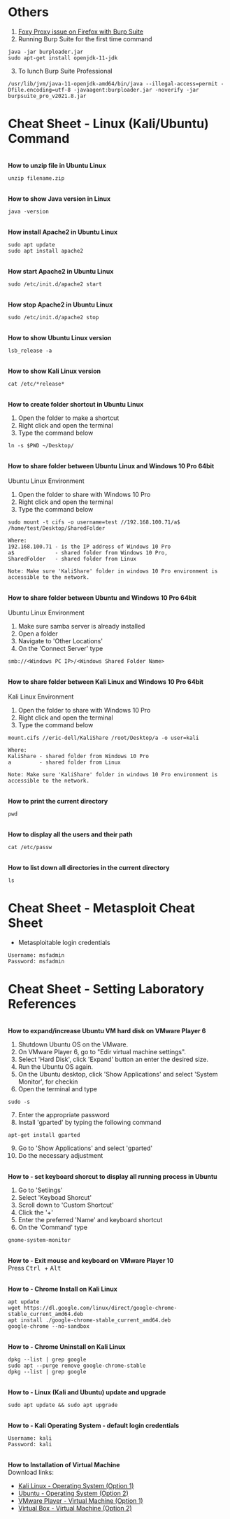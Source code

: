 # Others 
1. [Foxy Proxy issue on Firefox with Burp Suite](https://portswigger.net/burp/documentation/desktop/external-browser-config/certificate/ca-cert-firefox)
2. Running Burp Suite for the first time command 
```
java -jar burploader.jar
sudo apt-get install openjdk-11-jdk
```
3. To lunch Burp Suite Professional
```
/usr/lib/jvm/java-11-openjdk-amd64/bin/java --illegal-access=permit -Dfile.encoding=utf-8 -javaagent:burploader.jar -noverify -jar burpsuite_pro_v2021.8.jar
```

# Cheat Sheet - Linux (Kali/Ubuntu) Command 

</br>**How to unzip file in Ubuntu Linux**
```
unzip filename.zip
```

</br>**How to show Java version in Linux**
```
java -version
```

</br>**How install Apache2 in Ubuntu Linux**
```
sudo apt update
sudo apt install apache2
```

</br>**How start Apache2 in Ubuntu Linux**
```
sudo /etc/init.d/apache2 start 
```

</br>**How stop Apache2 in Ubuntu Linux**
``` 
sudo /etc/init.d/apache2 stop 
```

</br>**How to show Ubuntu Linux version**
```
lsb_release -a
```

</br>**How to show Kali Linux version**
```
cat /etc/*release*
```

</br>**How to create folder shortcut in Ubuntu Linux**
1. Open the folder to make a shortcut
2. Right click and open the terminal
3. Type the command below
```
ln -s $PWD ~/Desktop/
```

</br>**How to share folder between Ubuntu Linux and Windows 10 Pro 64bit**
</br></br>
Ubuntu Linux Environment
1. Open the folder to share with Windows 10 Pro
2. Right click and open the terminal
3. Type the command below
```
sudo mount -t cifs -o username=test //192.168.100.71/a$ /home/test/Desktop/SharedFolder

Where:
192.168.100.71 - is the IP address of Windows 10 Pro
a$             - shared folder from Windows 10 Pro, 
SharedFolder   - shared folder from Linux

Note: Make sure 'KaliShare' folder in windows 10 Pro environment is accessible to the network.
```

</br>**How to share folder between Ubuntu and Windows 10 Pro 64bit**
</br></br>
Ubuntu Linux Environment
1. Make sure samba server is already installed
2. Open a folder
3. Navigate to 'Other Locations'
4. On the 'Connect Server' type
```
smb://<Windows PC IP>/<Windows Shared Folder Name>
```

</br>**How to share folder between Kali Linux and Windows 10 Pro 64bit**
</br></br>
Kali Linux Environment
1. Open the folder to share with Windows 10 Pro
2. Right click and open the terminal
3. Type the command below
```
mount.cifs //eric-dell/KaliShare /root/Desktop/a -o user=kali

Where:
KaliShare - shared folder from Windows 10 Pro
a         - shared folder from Linux

Note: Make sure 'KaliShare' folder in windows 10 Pro environment is accessible to the network.
```

</br>**How to print the current directory**
```
pwd
```

</br>**How to display all the users and their path**
```
cat /etc/passw
```

</br>**How to list down all directories in the current directory**
```
ls
```

# Cheat Sheet - Metasploit Cheat Sheet
* Metasploitable login credentials</br>
```
Username: msfadmin
Password: msfadmin
```
# Cheat Sheet - Setting Laboratory References

</br>**How to expand/increase Ubuntu VM hard disk on VMware Player 6** 
1. Shutdown Ubuntu OS on the VMware.
2. On VMware Player 6, go to "Edir virtual machine settings".
3. Select 'Hard Disk', click 'Expand' button an enter the desired size.
4. Run the Ubuntu OS again.
5. On the Ubuntu desktop, click 'Show Applications' and select 'System Monitor', for checkin
6. Open the terminal and type
```
sudo -s
```
7. Enter the appropriate password
8. Install 'gparted' by typing the following command
```
apt-get install gparted
```
9. Go to 'Show Applications' and select 'gparted'
10. Do the necessary adjustment


</br>**How to - set keyboard shorcut to display all running process in Ubuntu**</br>
1. Go to 'Setiings'
2. Select 'Keyboad Shorcut'
3. Scroll down to 'Custom Shortcut'
4. Click the '+'
5. Enter the preferred 'Name' and keyboard shortcut
6. On the 'Command' type
```
gnome-system-monitor
```

</br>**How to - Exit mouse and keyboard on VMware Player 10**</br>
Press <kbd> Ctrl </kbd> + <kbd> Alt </kbd>

</br>**How to - Chrome Install on Kali Linux**</br>
``` 
apt update
wget https://dl.google.com/linux/direct/google-chrome-stable_current_amd64.deb
apt install ./google-chrome-stable_current_amd64.deb
google-chrome --no-sandbox 
 ```

</br>**How to - Chrome Uninstall on Kali Linux**</br>
``` 
dpkg --list | grep google
sudo apt --purge remove google-chrome-stable
dpkg --list | grep google
```

</br>**How to - Linux (Kali and Ubuntu) update and upgrade**
``` 
sudo apt update && sudo apt upgrade 
```

</br>**How to - Kali Operating System - default login credentials**

```
Username: kali
Password: kali
```

</br> **How to Installation of Virtual Machine** </br>
Download links:
* [Kali Linux - Operating System (Option 1)](https://www.kali.org/get-kali/#kali-virtual-machines)</br>
* [Ubuntu - Operating System (Option 2)](https://ubuntu.com/download/desktop)</br>
* [VMware Player - Virtual Machine (Option 1)](https://www.vmware.com/asean/products/workstation-player/workstation-player-evaluation.html)</br>
* [Virtual Box - Virtual Machine (Option 2)](https://www.virtualbox.org/wiki/Downloads)</br>
